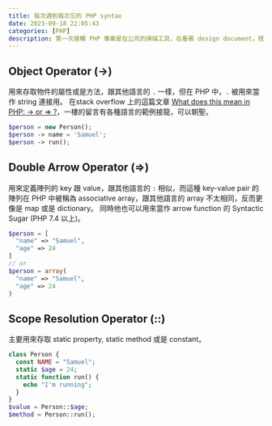 ```yaml
---
title: 每次遇到每次忘的 PHP syntax
date: 2023-09-18 22:05:43
categories: [PHP]
description: 第一次接觸 PHP 專案是在公司的掃描工具，在看著 design document，搭配著混雜著 html 的 PHP file。雖然看得懂關鍵字在幹嘛，但一遇到其他語法沒有的 `=>`, `->`, `::`以及明明叫做 array 卻長得像 map 的東西感到困惑，於是誕生此篇文章，去記錄一開始在遇到 PHP 時，需要翻筆記的語法。
---
```

## Object Operator (->)
用來存取物件的屬性或是方法，跟其他語言的 `.` 一樣，但在 PHP 中，`.` 被用來當作 string 連接用。
在stack overflow 上的這篇文章 [What does this mean in PHP: -> or => ?](https://stackoverflow.com/questions/14037290/what-does-this-mean-in-php-or)，一樓的留言有各種語言的範例接龍，可以朝聖。
```php
$person = new Person();
$person -> name = 'Samuel';
$person -> run();
```

## Double Arrow Operator (=>)
用來定義陣列的 key 跟 value，跟其他語言的 `:` 相似，而這種 key-value pair 的陣列在 PHP 中被稱為 associative array，跟其他語言的 array 不太相同，反而更像是 map 或是 dictionary。
同時他也可以用來當作 arrow function 的 Syntactic Sugar (PHP 7.4 以上)。
```php
$person = [
  "name" => "Samuel",
  "age" => 24
]
// or
$person = array(
  "name" => "Samuel",
  "age" => 24
)
```

## Scope Resolution Operator (::)
主要用來存取 static property, static method 或是 constant。
```php
class Person {
  const NAME = "Samuel";
  static $age = 24;
  static function run() {
    echo "I'm running";
  }
}
$value = Person::$age;
$method = Person::run();
```

